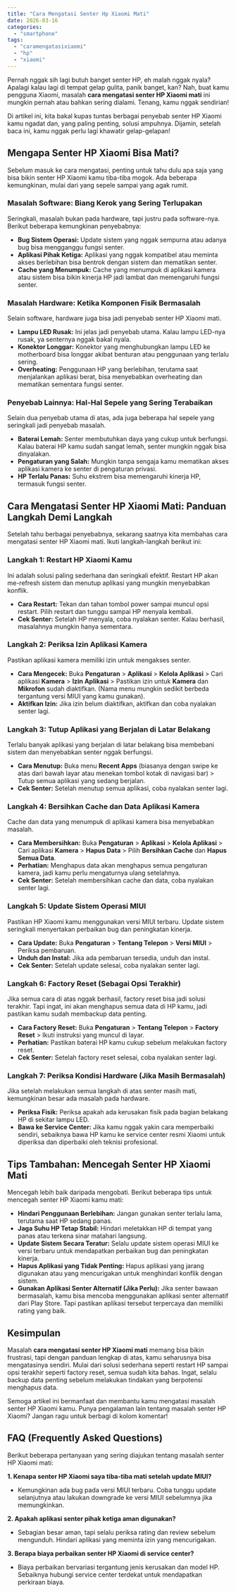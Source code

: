 ```yaml
---
title: "Cara Mengatasi Senter Hp Xiaomi Mati"
date: 2026-03-16
categories: 
  - "smartphone"
tags: 
  - "caramengatasixiaomi"
  - "hp"
  - "xiaomi"
---
```


Pernah nggak sih lagi butuh banget senter HP, eh malah nggak nyala? Apalagi kalau lagi di tempat gelap gulita, panik banget, kan? Nah, buat kamu pengguna Xiaomi, masalah **cara mengatasi senter HP Xiaomi mati** ini mungkin pernah atau bahkan sering dialami. Tenang, kamu nggak sendirian!

Di artikel ini, kita bakal kupas tuntas berbagai penyebab senter HP Xiaomi kamu ngadat dan, yang paling penting, solusi ampuhnya. Dijamin, setelah baca ini, kamu nggak perlu lagi khawatir gelap-gelapan!

## Mengapa Senter HP Xiaomi Bisa Mati?

Sebelum masuk ke cara mengatasi, penting untuk tahu dulu apa saja yang bisa bikin senter HP Xiaomi kamu tiba-tiba mogok. Ada beberapa kemungkinan, mulai dari yang sepele sampai yang agak rumit.

### Masalah Software: Biang Kerok yang Sering Terlupakan

Seringkali, masalah bukan pada hardware, tapi justru pada software-nya. Berikut beberapa kemungkinan penyebabnya:

- **Bug Sistem Operasi:** Update sistem yang nggak sempurna atau adanya bug bisa mengganggu fungsi senter.
- **Aplikasi Pihak Ketiga:** Aplikasi yang nggak kompatibel atau meminta akses berlebihan bisa bentrok dengan sistem dan mematikan senter.
- **Cache yang Menumpuk:** Cache yang menumpuk di aplikasi kamera atau sistem bisa bikin kinerja HP jadi lambat dan memengaruhi fungsi senter.

### Masalah Hardware: Ketika Komponen Fisik Bermasalah

Selain software, hardware juga bisa jadi penyebab senter HP Xiaomi mati.

- **Lampu LED Rusak:** Ini jelas jadi penyebab utama. Kalau lampu LED-nya rusak, ya senternya nggak bakal nyala.
- **Konektor Longgar:** Konektor yang menghubungkan lampu LED ke motherboard bisa longgar akibat benturan atau penggunaan yang terlalu sering.
- **Overheating:** Penggunaan HP yang berlebihan, terutama saat menjalankan aplikasi berat, bisa menyebabkan overheating dan mematikan sementara fungsi senter.

### Penyebab Lainnya: Hal-Hal Sepele yang Sering Terabaikan

Selain dua penyebab utama di atas, ada juga beberapa hal sepele yang seringkali jadi penyebab masalah.

- **Baterai Lemah:** Senter membutuhkan daya yang cukup untuk berfungsi. Kalau baterai HP kamu sudah sangat lemah, senter mungkin nggak bisa dinyalakan.
- **Pengaturan yang Salah:** Mungkin tanpa sengaja kamu mematikan akses aplikasi kamera ke senter di pengaturan privasi.
- **HP Terlalu Panas:** Suhu ekstrem bisa memengaruhi kinerja HP, termasuk fungsi senter.

## Cara Mengatasi Senter HP Xiaomi Mati: Panduan Langkah Demi Langkah

Setelah tahu berbagai penyebabnya, sekarang saatnya kita membahas cara mengatasi senter HP Xiaomi mati. Ikuti langkah-langkah berikut ini:

### Langkah 1: Restart HP Xiaomi Kamu

Ini adalah solusi paling sederhana dan seringkali efektif. Restart HP akan me-refresh sistem dan menutup aplikasi yang mungkin menyebabkan konflik.

- **Cara Restart:** Tekan dan tahan tombol power sampai muncul opsi restart. Pilih restart dan tunggu sampai HP menyala kembali.
- **Cek Senter:** Setelah HP menyala, coba nyalakan senter. Kalau berhasil, masalahnya mungkin hanya sementara.

### Langkah 2: Periksa Izin Aplikasi Kamera

Pastikan aplikasi kamera memiliki izin untuk mengakses senter.

- **Cara Mengecek:** Buka **Pengaturan** > **Aplikasi** > **Kelola Aplikasi** > Cari aplikasi **Kamera** > **Izin Aplikasi** > Pastikan izin untuk **Kamera** dan **Mikrofon** sudah diaktifkan. (Nama menu mungkin sedikit berbeda tergantung versi MIUI yang kamu gunakan).
- **Aktifkan Izin:** Jika izin belum diaktifkan, aktifkan dan coba nyalakan senter lagi.

### Langkah 3: Tutup Aplikasi yang Berjalan di Latar Belakang

Terlalu banyak aplikasi yang berjalan di latar belakang bisa membebani sistem dan menyebabkan senter nggak berfungsi.

- **Cara Menutup:** Buka menu **Recent Apps** (biasanya dengan swipe ke atas dari bawah layar atau menekan tombol kotak di navigasi bar) > Tutup semua aplikasi yang sedang berjalan.
- **Cek Senter:** Setelah menutup semua aplikasi, coba nyalakan senter lagi.

### Langkah 4: Bersihkan Cache dan Data Aplikasi Kamera

Cache dan data yang menumpuk di aplikasi kamera bisa menyebabkan masalah.

- **Cara Membersihkan:** Buka **Pengaturan** > **Aplikasi** > **Kelola Aplikasi** > Cari aplikasi **Kamera** > **Hapus Data** > Pilih **Bersihkan Cache** dan **Hapus Semua Data**.
- **Perhatian:** Menghapus data akan menghapus semua pengaturan kamera, jadi kamu perlu mengaturnya ulang setelahnya.
- **Cek Senter:** Setelah membersihkan cache dan data, coba nyalakan senter lagi.

### Langkah 5: Update Sistem Operasi MIUI

Pastikan HP Xiaomi kamu menggunakan versi MIUI terbaru. Update sistem seringkali menyertakan perbaikan bug dan peningkatan kinerja.

- **Cara Update:** Buka **Pengaturan** > **Tentang Telepon** > **Versi MIUI** > Periksa pembaruan.
- **Unduh dan Instal:** Jika ada pembaruan tersedia, unduh dan instal.
- **Cek Senter:** Setelah update selesai, coba nyalakan senter lagi.

### Langkah 6: Factory Reset (Sebagai Opsi Terakhir)

Jika semua cara di atas nggak berhasil, factory reset bisa jadi solusi terakhir. Tapi ingat, ini akan menghapus semua data di HP kamu, jadi pastikan kamu sudah membackup data penting.

- **Cara Factory Reset:** Buka **Pengaturan** > **Tentang Telepon** > **Factory Reset** > Ikuti instruksi yang muncul di layar.
- **Perhatian:** Pastikan baterai HP kamu cukup sebelum melakukan factory reset.
- **Cek Senter:** Setelah factory reset selesai, coba nyalakan senter lagi.

### Langkah 7: Periksa Kondisi Hardware (Jika Masih Bermasalah)

Jika setelah melakukan semua langkah di atas senter masih mati, kemungkinan besar ada masalah pada hardware.

- **Periksa Fisik:** Periksa apakah ada kerusakan fisik pada bagian belakang HP di sekitar lampu LED.
- **Bawa ke Service Center:** Jika kamu nggak yakin cara memperbaiki sendiri, sebaiknya bawa HP kamu ke service center resmi Xiaomi untuk diperiksa dan diperbaiki oleh teknisi profesional.

## Tips Tambahan: Mencegah Senter HP Xiaomi Mati

Mencegah lebih baik daripada mengobati. Berikut beberapa tips untuk mencegah senter HP Xiaomi kamu mati:

- **Hindari Penggunaan Berlebihan:** Jangan gunakan senter terlalu lama, terutama saat HP sedang panas.
- **Jaga Suhu HP Tetap Stabil:** Hindari meletakkan HP di tempat yang panas atau terkena sinar matahari langsung.
- **Update Sistem Secara Teratur:** Selalu update sistem operasi MIUI ke versi terbaru untuk mendapatkan perbaikan bug dan peningkatan kinerja.
- **Hapus Aplikasi yang Tidak Penting:** Hapus aplikasi yang jarang digunakan atau yang mencurigakan untuk menghindari konflik dengan sistem.
- **Gunakan Aplikasi Senter Alternatif (Jika Perlu):** Jika senter bawaan bermasalah, kamu bisa mencoba menggunakan aplikasi senter alternatif dari Play Store. Tapi pastikan aplikasi tersebut terpercaya dan memiliki rating yang baik.

## Kesimpulan

Masalah **cara mengatasi senter HP Xiaomi mati** memang bisa bikin frustrasi, tapi dengan panduan lengkap di atas, kamu seharusnya bisa mengatasinya sendiri. Mulai dari solusi sederhana seperti restart HP sampai opsi terakhir seperti factory reset, semua sudah kita bahas. Ingat, selalu backup data penting sebelum melakukan tindakan yang berpotensi menghapus data.

Semoga artikel ini bermanfaat dan membantu kamu mengatasi masalah senter HP Xiaomi kamu. Punya pengalaman lain tentang masalah senter HP Xiaomi? Jangan ragu untuk berbagi di kolom komentar!

## FAQ (Frequently Asked Questions)

Berikut beberapa pertanyaan yang sering diajukan tentang masalah senter HP Xiaomi mati:

**1\. Kenapa senter HP Xiaomi saya tiba-tiba mati setelah update MIUI?**

- Kemungkinan ada bug pada versi MIUI terbaru. Coba tunggu update selanjutnya atau lakukan downgrade ke versi MIUI sebelumnya jika memungkinkan.

**2\. Apakah aplikasi senter pihak ketiga aman digunakan?**

- Sebagian besar aman, tapi selalu periksa rating dan review sebelum mengunduh. Hindari aplikasi yang meminta izin yang mencurigakan.

**3\. Berapa biaya perbaikan senter HP Xiaomi di service center?**

- Biaya perbaikan bervariasi tergantung jenis kerusakan dan model HP. Sebaiknya hubungi service center terdekat untuk mendapatkan perkiraan biaya.
